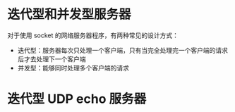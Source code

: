 # 迭代型和并发型服务器

对于使用 socket 的网络服务器程序，有两种常见的设计方式：

- 迭代型：服务器每次只处理一个客户端，只有当完全处理完一个客户端的请求后才去处理下一个客户端
- 并发型：能够同时处理多个客户端的请求

# 迭代型 UDP echo 服务器















